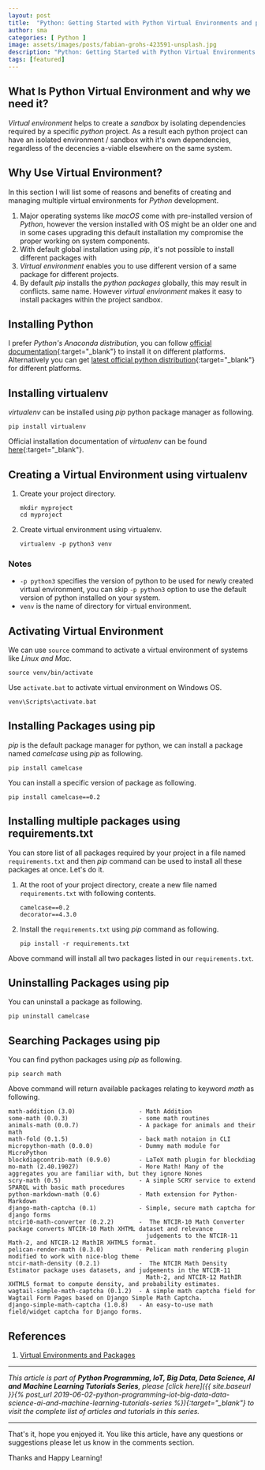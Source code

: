 ```yaml
---
layout: post
title:  "Python: Getting Started with Python Virtual Environments and pip"
author: sma
categories: [ Python ]
image: assets/images/posts/fabian-grohs-423591-unsplash.jpg
description: "Python: Getting Started with Python Virtual Environments and pip"
tags: [featured]
---
```


## What Is Python Virtual Environment and why we need it?

*Virtual environment* helps to create a *sandbox* by isolating dependencies required by a specific *python* project. As a result each python project can have an isolated environment / sandbox with it's own dependencies, regardless of the decencies a-viable elsewhere on the same system.

## Why Use Virtual Environment?



In this section I will list some of reasons and benefits of creating and managing multiple virtual environments for *Python* development.

1. Major operating systems like *macOS* come with pre-installed version of *Python*, however the version installed with OS might be an older one and in some cases upgrading this default installation 
my compromise the proper working on system components. 
2. With default global installation using *pip*, it's not possible to install different packages with 
3. *Virtual environment* enables you to use different version of a same package for different projects.
4. By default *pip* installs the *python packages* globally, this may result in conflicts.
same name. However *virtual environment* makes it easy to install packages within the project sandbox.

## Installing Python

I prefer *Python's Anaconda distribution*, you can follow [official documentation](https://docs.anaconda.com/anaconda/install/){:target="_blank"} to install it on different platforms. Alternatively you can get [latest official python distribution](https://www.python.org/downloads/release/python-373/){:target="_blank"} for different platforms. 

## Installing virtualenv

*virtualenv* can be installed using *pip* python package manager as following.

```
pip install virtualenv
```
Official installation documentation of *virtualenv* can be found [here](https://virtualenv.pypa.io/en/latest/installation/){:target="_blank"}.


## Creating a Virtual Environment using virtualenv

1. Create your project directory.
    ```
    mkdir myproject
    cd myproject
    ```
2. Create virtual environment using virtualenv.
    ```
    virtualenv -p python3 venv
    ```
### Notes
- `-p python3` specifies the version of python to be used for newly created virtual environment, you can skip `-p python3` option to use the default version of python installed on your system.
- `venv` is the name of directory for virtual environment.

## Activating Virtual Environment

We can use `source` command to activate a virtual environment of systems like *Linux and Mac*.

```
source venv/bin/activate
```
Use `activate.bat` to activate virtual environment on Windows OS.

```
venv\Scripts\activate.bat
```

## Installing Packages using pip

*pip* is the default package manager for python, we can install a package named *camelcase* using *pip* as following.

```
pip install camelcase
```

You can install a specific version of package as following.

```
pip install camelcase==0.2
```

## Installing multiple packages using requirements.txt

You can store list of all packages required by your project in a file named `requirements.txt` and then *pip* command can be used to install all these packages at once. Let's do it.

1. At the root of your project directory, create a new file named `requirements.txt` with following contents.
    ```
    camelcase==0.2
    decorator==4.3.0
    ```
2. Install the `requirements.txt` using *pip* command as following.
    ```
    pip install -r requirements.txt
    ```
Above command will install all two packages listed in our `requirements.txt`.


## Uninstalling Packages using pip

You can uninstall a package as following.

```
pip uninstall camelcase
```


## Searching Packages using pip

You can find python packages using *pip* as following.

```
pip search math
```

Above command will return available packages relating to keyword *math* as following.

```
math-addition (3.0)                  - Math Addition
some-math (0.0.3)                    - some math routines
animals-math (0.0.7)                 - A package for animals and their math
math-fold (0.1.5)                    - back math notaion in CLI
micropython-math (0.0.0)             - Dummy math module for MicroPython
blockdiagcontrib-math (0.9.0)        - LaTeX math plugin for blockdiag
mo-math (2.40.19027)                 - More Math! Many of the aggregates you are familiar with, but they ignore Nones
scry-math (0.5)                      - A simple SCRY service to extend SPARQL with basic math procedures
python-markdown-math (0.6)           - Math extension for Python-Markdown
django-math-captcha (0.1)            - Simple, secure math captcha for django forms
ntcir10-math-converter (0.2.2)       -  The NTCIR-10 Math Converter package converts NTCIR-10 Math XHTML dataset and relevance
                                       judgements to the NTCIR-11 Math-2, and NTCIR-12 MathIR XHTML5 format.
pelican-render-math (0.3.0)          - Pelican math rendering plugin modified to work with nice-blog theme
ntcir-math-density (0.2.1)           -  The NTCIR Math Density Estimator package uses datasets, and judgements in the NTCIR-11
                                       Math-2, and NTCIR-12 MathIR XHTML5 format to compute density, and probability estimates.
wagtail-simple-math-captcha (0.1.2)  - A simple math captcha field for Wagtail Form Pages based on Django Simple Math Captcha.
django-simple-math-captcha (1.0.8)   - An easy-to-use math field/widget captcha for Django forms.

```



## References
1. [Virtual Environments and Packages](https://docs.python.org/3/tutorial/venv.html)

---

*This article is part of **Python Programming, IoT, Big Data, Data Science, AI and Machine Learning Tutorials Series**, please [click here]({{ site.baseurl }}{% post_url 2019-06-02-python-programming-iot-big-data-data-science-ai-and-machine-learning-tutorials-series %}){:target="_blank"} to visit the complete list of articles and tutorials in this series.*

---

That's it, hope you enjoyed it. You like this article, have any questions or suggestions please let us know in the comments section.

Thanks and Happy Learning!
